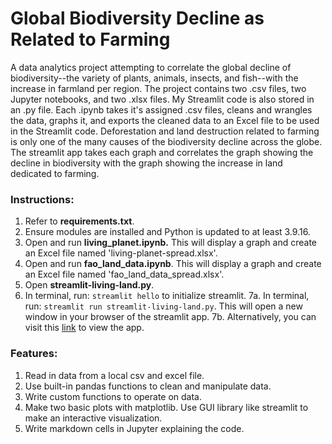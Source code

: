 # Global Biodiversity Decline as Related to Farming

A data analytics project attempting to correlate the global decline of biodiversity--the variety of plants, animals, insects, and fish--with the increase in farmland per region. The project contains two .csv files, two Jupyter notebooks, and two .xlsx files. My Streamlit code is also stored in an .py file. Each .ipynb takes it's assigned .csv files, cleans and wrangles the data, graphs it, and exports the cleaned data to an Excel file to be used in the Streamlit code. Deforestation and land destruction related to farming is only one of the many causes of the biodiversity decline across the globe. The streamlit app takes each graph and correlates the graph showing the decline in biodiversity with the graph showing the increase in land dedicated to farming.


### Instructions:
1. Refer to **requirements.txt**.
2. Ensure modules are installed and Python is updated to at least 3.9.16.
3. Open and run **living_planet.ipynb.** This will display a graph and create an Excel file named 'living-planet-spread.xlsx'.
4. Open and run **fao_land_data.ipynb**. This will display a graph and create an Excel file named 'fao_land_data_spread.xlsx'.
5. Open **streamlit-living-land.py**.
6. In terminal, run: `streamlit hello` to initialize streamlit.
7a. In terminal, run: `streamlit run streamlit-living-land.py`. This will open a new window in your browser of the streamlit app.
7b. Alternatively, you can visit this [link](https://kabfare-biodiversity-decline-streamlit-living-land-xrt9r7.streamlit.app) to view the app.


### Features:
1. Read in data from a local csv and excel file.
2. Use built-in pandas functions to clean and manipulate data.
3. Write custom functions to operate on data.
4. Make two basic plots with matplotlib.
   Use GUI library like streamlit to make an interactive visualization.
5. Write markdown cells in Jupyter explaining the code.
